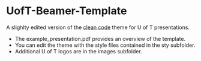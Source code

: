 # UofT-Beamer-Template

A slighlty edited version of the [clean code](https://github.com/Irubataru/beamer-themes) theme for U of T presentations.

* The example_presentation.pdf provides an overview of the template.
* You can edit the theme with the style files contained in the sty subfolder. 
* Additional U of T logos are in the images subfolder.

